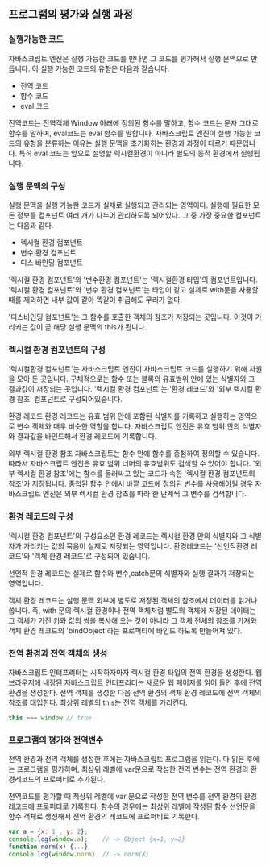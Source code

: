 ## 프로그램의 평가와 실행 과정

### 실행가능한 코드
자바스크립트 엔진은 실행 가능한 코드를 만나면 그 코드를 평가해서 실행 문맥으로 만듭니다. 이 실행 가능한 코드의 유형은 다음과 같습니다.

- 전역 코드
- 함수 코드
- eval 코드

전역코드는 전역객체 Window 아래에 정의된 함수를 말하고, 함수 코드는 문자 그대로 함수를 말하며, eval코드는 eval 함수를 말합니다.
자바스크립트 엔진이 실행 가능한 코드의 유형을 분류하는 이유는 실행 문맥을 초기화하는 환경과 과정이 다르기 때문입니다. 특히 eval 코드는 앞으로 설명할 렉시컬환경이 아니라 별도의 동적 환경에서 실행됩니다.

### 실행 문맥의 구성
실행 문맥을 실행 가능한 코드가 실제로 실행되고 관리되는 영역이다. 실행에 필요한 모든 정보를 컴포넌트 여러 개가 나누어 관리하도록 되어있다.
그 중 가장 중요한 컴포넌트는 다음과 같다.

- 렉시컬 환경 컴포넌트
- 변수 환경 컴포넌트
- 디스 바인딩 컴포넌트

'렉시컬 환경 컴포넌트'와 '변수환경 컴포넌트'는 '렉시컬환경 타입'의 컴포넌트입니다. '렉시컬 환경 컴포넌트'와 '변수 환경 컴포넌트'는 타입이 같고 실제로 with문을 사용할 때를 제외하면 내부 값이 같아 똑같이 취급해도 무리가 없다.

'디스바인딩 컴포넌트'는 그 함수를 호출한 객체의 참조가 저장되는 곳입니다. 이것이 가리키는 값이 곧 해당 실행 문맥의 this가 됩니다.

### 렉시컬 환경 컴포넌트의 구성
'렉시컬환경 컴포넌트'는 자바스크립트 엔진이 자바스크립트 코드를 실행하기 위해 자원을 모아 둔 곳입니다. 구체적으로는 함수 또는 블록의 유효범위 안에 있는 식별자와 그 결과값이 저장되는 곳입니다. '렉시컬 환경 컴포넌트'는 '환경 레코드'와 '외부 렉시컬 환경 참조' 컴포넌트로 구성되어있습니다.

환경 레코드
환경 레코드는 유효 범위 안에 포함된 식별자를 기록하고 실행하는 영역으로 변수 객체와 매우 비슷한 역할을 합니다. 자바스크립트 엔진은 유효 범위 안의 식별자와 결과값을 바인드해서 환경 레코드에 기록합니다.

외부 렉시컬 환경 참조
자바스크립트는 함수 안에 함수를 중첨하여 정의할 수 있습니다. 따라서 자바스크립트 엔진은 유효 범위 너머의 유효범위도 검색할 수 있어야 합니다. '외부 렉시컬 환경 참조'에는 함수를 둘러싸고 있는 코드가 속한 '렉시컬 환경 컴포넌트의 참조'가 저장됩니다. 중첩된 함수 안에서 바깥 코드에 정의된 변수를 사용해야될 경우 자바스크립트 엔진은 외부 렉시컬 환경 참조를 따라 한 단계씩 그 변수를 검색합니다.

### 환경 레코드의 구성
'렉시컬 환경 컴포넌트'의 구성요소인 환경 레코드는 렉시컬 환경 안의 식별자와 그 식별자가 가리키는 값의 묶음이 실제로 저장되는 영역입니다. 환경레코드는 '선언적환경 레코드'와 '객체 환경 레코드'로 구성되어 있습니다.

선언적 환경 레코드는 실제로 함수와 변수,catch문의 식별자와 실행 결과가 저장되는 영역입니다.

객체 환경 레코드는 실행 문맥 외부에 별도로 저장된 객체의 참조에서 데이터를 읽거나 씁니다. 즉, with 문의 렉시컬 환경이나 전역 객체처럼 별도의 객체에 저장된 데이터는 그 객체가 가진 키와 값의 쌍을 복사해 오는 것이 아니라 그 객체 전체의 참조를 가져와 객체 환경 레코드의 'bindObject'라는 프로퍼티에 바인드 하도록 만들어져 있다.

### 전역 환경과 전역 객체의 생성
자바스크립트 인터프리터는 시작하자마자 렉시컬 환경 타입의 전역 환경을 생성한다.
웹 브라우저에 내장된 자바스크립트 인터프리터는 새로운 웹 페이지를 읽어 들인 후에 전역 환경을 생성한다.
전역 객체를 생성한 다음 전역 환경의 객체 환경 레코드에 전역 객체의 참조를 대입한다.
최상위 레벨의 this는 전역 객체를 가리킨다.
```javascript
this === window // true
```

### 프로그램의 평가와 전역변수
전역 환경과 전역 객체를 생성한 후에는 자바스크립트 프로그램을 읽는다. 다 읽은 후에는 프로그램을 평가하며, 최상위 레벨에 var문으로 작성한 전역 변수는 전역 환경의 환경레코드의 프로퍼티로 추가된다.

전역코드를 평가할 때 최상위 레벨에 var 문으로 작성한 전역 변수를 전역 환경의 환경레코드에 프로퍼티로 기록한다.
함수의 경우에는 최상위 레벨에 작성된 함수 선언문을 함수 객체로 생성해서 전역 환경의 레코드에 프로퍼티로 기록한다.
```javascript
var a = {x: 1 , y: 2};
console.log(window.a);    // -> Object {x=1, y=2}
function norm(x) {...}
console.log(window.norm)  // -> norm(X)
```
